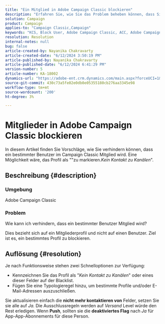 ```yaml
---
title: "Ein Mitglied in Adobe Campaign Classic blockieren"
description: "Erfahren Sie, wie Sie das Problem beheben können, dass Sie sich in einer Situation befinden, in der Sie einen bestimmten Benutzer blockieren müssen, um Mitglied zu werden."
solution: Campaign
product: Campaign
applies-to: "Campaign Classic,Campaign"
keywords: "KCS, Block User, Adobe Campaign Classic, ACC, Adobe Campaign, How to"
resolution: Resolution
internal-notes: null
bug: false
article-created-by: Nayanika Chakravarty
article-created-date: "6/12/2024 3:50:19 PM"
article-published-by: Nayanika Chakravarty
article-published-date: "6/12/2024 6:41:29 PM"
version-number: 5
article-number: KA-18002
dynamics-url: "https://adobe-ent.crm.dynamics.com/main.aspx?forceUCI=1&pagetype=entityrecord&etn=knowledgearticle&id=0a19c172-d328-ef11-840b-0022480a40c2"
source-git-commit: 430c73a5fe02e0db0e05355180cb276aa3345e98
workflow-type: tm+mt
source-wordcount: '200'
ht-degree: 3%

---
```


# Mitglieder in Adobe Campaign Classic blockieren


In diesem Artikel finden Sie Vorschläge, wie Sie verhindern können, dass ein bestimmter Benutzer im Campaign Classic Mitglied wird. Eine Möglichkeit wäre, das Profil als &quot;&quot;zu markieren.*Kein Kontakt zu Kanälen*&quot;.

## Beschreibung {#description}


### <b>Umgebung</b>

Adobe Campaign Classic

### <b>Problem</b>

Wie kann ich verhindern, dass ein bestimmter Benutzer Mitglied wird?

Dies bezieht sich auf ein Mitgliederprofil und nicht auf einen Benutzer. Ziel ist es, ein bestimmtes Profil zu blockieren.




## Auflösung {#resolution}


Je nach Funktionsweise stehen zwei Schnelloptionen zur Verfügung:

- Kennzeichnen Sie das Profil als &quot;*Kein Kontakt zu Kanälen*&quot; oder eines dieser Felder auf der Blacklist.
- Fügen Sie eine Typologieregel hinzu, um bestimmte Profile und/oder E-Mail-Adressen auszuschließen.


Sie aktualisieren einfach die <b>nicht mehr kontaktieren von</b> Felder, setzen Sie sie alle auf *Ja.* Die Ausschlussregeln werden auf *Versand* Level würde den Rest erledigen. Wenn <b>Push</b>, sollten sie die <b>deaktiviertes Flag</b> nach *Ja* für App-App-Abonnements für diese Person.
